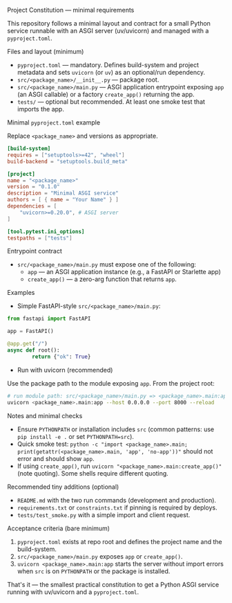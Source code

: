 
Project Constitution — minimal requirements

This repository follows a minimal layout and contract for a small Python service runnable with an ASGI server (uv/uvicorn) and managed with a `pyproject.toml`.

Files and layout (minimum)

- `pyproject.toml` — mandatory. Defines build-system and project metadata and sets `uvicorn` (or `uv`) as an optional/run dependency.
- `src/<package_name>/__init__.py` — package root.
- `src/<package_name>/main.py` — ASGI application entrypoint exposing `app` (an ASGI callable) or a factory `create_app()` returning the app.
- `tests/` — optional but recommended. At least one smoke test that imports the app.

Minimal `pyproject.toml` example

Replace `<package_name>` and versions as appropriate.

```toml
[build-system]
requires = ["setuptools>=42", "wheel"]
build-backend = "setuptools.build_meta"

[project]
name = "<package_name>"
version = "0.1.0"
description = "Minimal ASGI service"
authors = [ { name = "Your Name" } ]
dependencies = [
	"uvicorn>=0.20.0", # ASGI server
]

[tool.pytest.ini_options]
testpaths = ["tests"]
```

Entrypoint contract

- `src/<package_name>/main.py` must expose one of the following:
	- `app` — an ASGI application instance (e.g., a FastAPI or Starlette app)
	- `create_app()` — a zero-arg function that returns `app`.

Examples

- Simple FastAPI-style `src/<package_name>/main.py`:

```py
from fastapi import FastAPI

app = FastAPI()

@app.get("/")
async def root():
		return {"ok": True}
```

- Run with uvicorn (recommended)

Use the package path to the module exposing `app`. From the project root:

```bash
# run module path: src/<package_name>/main.py => <package_name>.main:app
uvicorn <package_name>.main:app --host 0.0.0.0 --port 8000 --reload
```

Notes and minimal checks

- Ensure `PYTHONPATH` or installation includes `src` (common patterns: use `pip install -e .` or set `PYTHONPATH=src`).
- Quick smoke test: `python -c "import <package_name>.main; print(getattr(<package_name>.main, 'app', 'no-app'))"` should not error and should show `app`.
- If using `create_app()`, run `uvicorn "<package_name>.main:create_app()"` (note quoting). Some shells require different quoting.

Recommended tiny additions (optional)

- `README.md` with the two run commands (development and production).
- `requirements.txt` or `constraints.txt` if pinning is required by deploys.
- `tests/test_smoke.py` with a simple import and client request.

Acceptance criteria (bare minimum)

1. `pyproject.toml` exists at repo root and defines the project name and the build-system.
2. `src/<package_name>/main.py` exposes `app` or `create_app()`.
3. `uvicorn <package_name>.main:app` starts the server without import errors when `src` is on `PYTHONPATH` or the package is installed.

That's it — the smallest practical constitution to get a Python ASGI service running with uv/uvicorn and a `pyproject.toml`.
